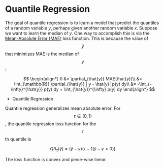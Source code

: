 # Quantile Regression

The goal of quantile regression is to learn a model that predict the quantiles of a random
variable $y$, perhaps given another random variable $x$. Suppose we want to learn the median of
$y$. One way to accomplish this is via the
[Mean-Absolute Error (MAE)](../machine_learning/loss_functions.md#mean-absolute-error)
loss function. This is because the value of $$\hat{y}$$ that minimizes MAE is the median of $$y$$:

$$
\begin{align*}
0 &= \partial_{\hat{y}} MAE(\hat{y})\\
&= \int_{\mathbb{R}} \partial_{\hat{y}} | y - \hat{y}| p(y) dy\\
&= -\int_{-\infty}^{\hat{y}} p(y) dy + \int_{\hat{y}}^{\infty} p(y) dy  
\end{align*}
$$

- Quantile Regression

Quantile regression generalizes mean absolute error. For $$\tau \in (0, 1)$$,
the quantile regression loss function for the $$\tau$$th quantile is

$$ QR_{\tau}(\hat{y}) = (\hat{y} - y)(\tau - \mathbb{I}(\hat{y}-y < 0))$$

The loss function is convex and piece-wise linear.
